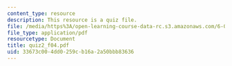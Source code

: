 ```yaml
---
content_type: resource
description: This resource is a quiz file.
file: /media/https%3A/open-learning-course-data-rc.s3.amazonaws.com/6-002-circuits-and-electronics-spring-2007/33673c004dd0259cb16a2a50bbb83636_quiz2_f04.pdf
file_type: application/pdf
resourcetype: Document
title: quiz2_f04.pdf
uid: 33673c00-4dd0-259c-b16a-2a50bbb83636
---
```

